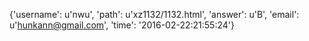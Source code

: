 {'username': u'nwu', 'path': u'xz1132/1132.html', 'answer': u'B', 'email': u'hunkann@gmail.com', 'time': '2016-02-22:21:55:24'}